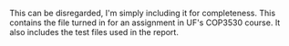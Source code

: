 This can be disregarded, I'm simply including it for completeness. This contains the file turned in for an assignment in UF's COP3530 course. It also includes the test files used in the report.
